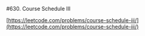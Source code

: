 #630. Course Schedule III

[https://leetcode.com/problems/course-schedule-iii/](https://leetcode.com/problems/course-schedule-iii/)
